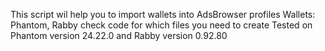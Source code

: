 This script wil help you to import wallets into AdsBrowser profiles
Wallets: Phantom, Rabby
check code for which files you need to create
Tested on Phantom version 24.22.0 and Rabby version 0.92.80
